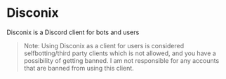 # Disconix
Disconix is a Discord client for bots and users

> Note: Using Disconix as a client for users is considered selfbotting/third party clients which is not allowed, and you have a possibility of getting banned. I am not responsible for any accounts that are banned from using this client.
